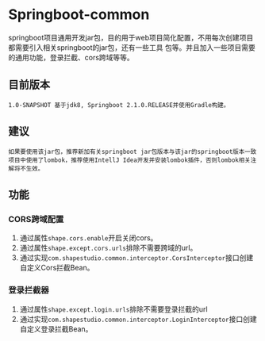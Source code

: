 # Springboot-common
  springboot项目通用开发jar包，目的用于web项目简化配置，不用每次创建项目都需要引入相关springboot的jar包，还有一些工具
包等。并且加入一些项目需要的通用功能，登录拦截、cors跨域等等。

## 目前版本
    1.0-SNAPSHOT 基于jdk8, Springboot 2.1.0.RELEASE并使用Gradle构建。

## 建议
    如果要使用该jar包，推荐新加有关springboot jar包版本与该jar的springboot版本一致
    项目中使用了lombok，推荐使用IntellJ Idea开发并安装lombok插件，否则lombok相关注解将不生效。

## 功能

### CORS跨域配置
  1. 通过属性`shape.cors.enable`开启关闭cors。
  2. 通过属性`shape.except.cors.urls`排除不需要跨域的url。
  3. 通过实现`com.shapestudio.common.interceptor.CorsInterceptor`接口创建自定义Cors拦截Bean。

### 登录拦截器
  1. 通过属性`shape.except.login.urls`排除不需要登录拦截的url
  2. 通过实现`com.shapestudio.common.interceptor.LoginInterceptor`接口创建自定义登录拦截Bean。